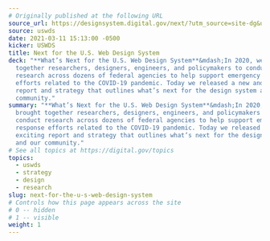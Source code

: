 ```yaml
---
# Originally published at the following URL
source_url: https://designsystem.digital.gov/next/?utm_source=site-dg&utm_medium=referral&utm_campaign=whats-next-uswds
source: uswds
date: 2021-03-11 15:13:00 -0500
kicker: USWDS
title: Next for the U.S. Web Design System
deck: "**What’s Next for the U.S. Web Design System**&mdash;In 2020, we brought
  together researchers, designers, engineers, and policymakers to conduct
  research across dozens of federal agencies to help support emergency response
  efforts related to the COVID-19 pandemic. Today we released a new and exciting
  report and strategy that outlines what’s next for the design system and our
  community."
summary: "**What’s Next for the U.S. Web Design System**&mdash;In 2020, we
  brought together researchers, designers, engineers, and policymakers to
  conduct research across dozens of federal agencies to help support emergency
  response efforts related to the COVID-19 pandemic. Today we released a new and
  exciting report and strategy that outlines what’s next for the design system
  and our community."
# See all topics at https://digital.gov/topics
topics:
  - uswds
  - strategy
  - design
  - research
slug: next-for-the-u-s-web-design-system
# Controls how this page appears across the site
# 0 -- hidden
# 1 -- visible
weight: 1
---
```

